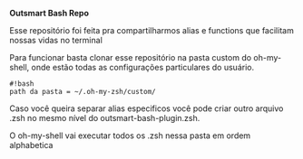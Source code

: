 **Outsmart Bash Repo**

Esse repositório foi feita pra compartilharmos alias e functions que facilitam nossas vidas no terminal

Para funcionar basta clonar esse repositório na pasta custom do oh-my-shell, onde estão todas
as configurações particulares do usuário.

```
#!bash
path da pasta = ~/.oh-my-zsh/custom/
```


Caso você queira separar alias especificos você pode criar outro arquivo .zsh no mesmo nível
do outsmart-bash-plugin.zsh.

O oh-my-shell vai executar todos os .zsh nessa pasta em ordem alphabetica